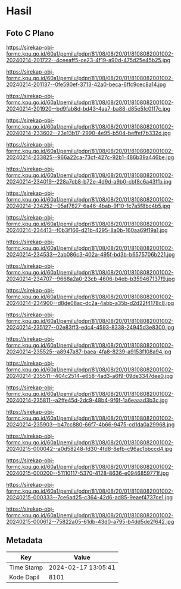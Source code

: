 # Hasil

## Foto C Plano

https://sirekap-obj-formc.kpu.go.id/60a1/pemilu/pdpr/81/08/08/20/01/8108082001002-20240214-201722--4ceeaff5-ce23-4f19-a90d-475d25e45b25.jpg

https://sirekap-obj-formc.kpu.go.id/60a1/pemilu/pdpr/81/08/08/20/01/8108082001002-20240214-201137--0fe590ef-3713-42a0-beca-6ffc9cec8a14.jpg

https://sirekap-obj-formc.kpu.go.id/60a1/pemilu/pdpr/81/08/08/20/01/8108082001002-20240214-201920--bd9fab8d-bd43-4aa7-ba88-d85e5fc01f7c.jpg

https://sirekap-obj-formc.kpu.go.id/60a1/pemilu/pdpr/81/08/08/20/01/8108082001002-20240214-233602--23e13b17-2990-4e95-b504-beffef7b332d.jpg

https://sirekap-obj-formc.kpu.go.id/60a1/pemilu/pdpr/81/08/08/20/01/8108082001002-20240214-233825--966a22ca-73cf-427c-92b1-486b39a446be.jpg

https://sirekap-obj-formc.kpu.go.id/60a1/pemilu/pdpr/81/08/08/20/01/8108082001002-20240214-234019--228a7cb8-b72e-4d9d-a9b0-cbf8c6a43ffb.jpg

https://sirekap-obj-formc.kpu.go.id/60a1/pemilu/pdpr/81/08/08/20/01/8108082001002-20240214-234252--05af7827-6a46-4bab-9f10-1c7a5f8bc4b5.jpg

https://sirekap-obj-formc.kpu.go.id/60a1/pemilu/pdpr/81/08/08/20/01/8108082001002-20240214-234413--f0b3f166-d21b-4295-8a0b-160aa69f19a1.jpg

https://sirekap-obj-formc.kpu.go.id/60a1/pemilu/pdpr/81/08/08/20/01/8108082001002-20240214-234533--2ab086c3-402a-495f-bd3b-b6575706b221.jpg

https://sirekap-obj-formc.kpu.go.id/60a1/pemilu/pdpr/81/08/08/20/01/8108082001002-20240214-234707--9668a2a0-23cb-4606-b4eb-b359467137f9.jpg

https://sirekap-obj-formc.kpu.go.id/60a1/pemilu/pdpr/81/08/08/20/01/8108082001002-20240214-234900--d8de08ac-dc2a-4abb-a35b-d2d22f4178c8.jpg

https://sirekap-obj-formc.kpu.go.id/60a1/pemilu/pdpr/81/08/08/20/01/8108082001002-20240214-235127--02e83ff3-edc4-4593-8338-24945d3e8300.jpg

https://sirekap-obj-formc.kpu.go.id/60a1/pemilu/pdpr/81/08/08/20/01/8108082001002-20240214-235525--a8947a87-baea-4fa8-8239-a9153f108a94.jpg

https://sirekap-obj-formc.kpu.go.id/60a1/pemilu/pdpr/81/08/08/20/01/8108082001002-20240214-235511--404c2514-e658-4ad3-a6f9-09de3347dee0.jpg

https://sirekap-obj-formc.kpu.go.id/60a1/pemilu/pdpr/81/08/08/20/01/8108082001002-20240214-235811--a2ffe45d-2dc9-48b4-9f6f-1a6eaaad3b3c.jpg

https://sirekap-obj-formc.kpu.go.id/60a1/pemilu/pdpr/81/08/08/20/01/8108082001002-20240214-235903--b47cc880-66f7-4b66-9475-cd1da0a29968.jpg

https://sirekap-obj-formc.kpu.go.id/60a1/pemilu/pdpr/81/08/08/20/01/8108082001002-20240215-000042--a0d58248-fd30-4fd8-8efb-c96ac1bbccd4.jpg

https://sirekap-obj-formc.kpu.go.id/60a1/pemilu/pdpr/81/08/08/20/01/8108082001002-20240215-000200--51110117-5370-4128-8636-e0946859771f.jpg

https://sirekap-obj-formc.kpu.go.id/60a1/pemilu/pdpr/81/08/08/20/01/8108082001002-20240215-000333--7ce6ad25-c364-42d6-ad85-9eaef4737ce1.jpg

https://sirekap-obj-formc.kpu.go.id/60a1/pemilu/pdpr/81/08/08/20/01/8108082001002-20240215-000612--75822a05-61db-43d0-a795-b4dd5de2f642.jpg


## Metadata

| Key        | Value               |
| ---------- | ------------------- |
| Time Stamp | 2024-02-17 13:05:41 |
| Kode Dapil | 8101                |



